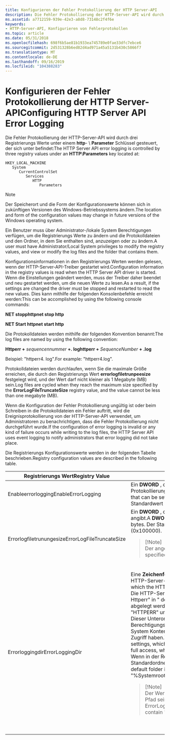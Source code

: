 ```yaml
---
title: Konfigurieren der Fehler Protokollierung der HTTP Server-API
description: Die Fehler Protokollierung der HTTP-Server-API wird durch drei Registrierungs Werte unter einem HTTP- \\ Parameter Schlüssel gesteuert.
ms.assetid: a7712159-939e-42e3-a8d8-73148c2f4f6e
keywords:
- HTTP-Server-API, Konfigurieren von Fehlerprotokollen
ms.topic: article
ms.date: 05/31/2018
ms.openlocfilehash: 698f6b5ae81b1933ea745789e0fae33dfc7ebce6
ms.sourcegitcommit: 2d531328b6ed82d4ad971a45a5131b430c5866f7
ms.translationtype: MT
ms.contentlocale: de-DE
ms.lasthandoff: 09/16/2019
ms.locfileid: "104388283"
---
```

# <a name="configuring-http-server-api-error-logging"></a><span data-ttu-id="bf3f4-104">Konfigurieren der Fehler Protokollierung der HTTP Server-API</span><span class="sxs-lookup"><span data-stu-id="bf3f4-104">Configuring HTTP Server API Error Logging</span></span>

<span data-ttu-id="bf3f4-105">Die Fehler Protokollierung der HTTP-Server-API wird durch drei Registrierungs Werte unter einem **http**- \\ **Parameter** Schlüssel gesteuert, der sich unter befindet:</span><span class="sxs-lookup"><span data-stu-id="bf3f4-105">The HTTP Server API error logging is controlled by three registry values under an **HTTP**\\**Parameters** key located at:</span></span>

```
HKEY_LOCAL_MACHINE
   System
      CurrentControlSet
         Services
            HTTP
               Parameters
```

> [!Note]  
> <span data-ttu-id="bf3f4-106">Der Speicherort und die Form der Konfigurationswerte können sich in zukünftigen Versionen des Windows-Betriebssystems ändern.</span><span class="sxs-lookup"><span data-stu-id="bf3f4-106">The location and form of the configuration values may change in future versions of the Windows operating system.</span></span>

 

<span data-ttu-id="bf3f4-107">Ein Benutzer muss über Administrator-/lokale System Berechtigungen verfügen, um die Registrierungs Werte zu ändern und die Protokolldateien und den Ordner, in dem Sie enthalten sind, anzuzeigen oder zu ändern.</span><span class="sxs-lookup"><span data-stu-id="bf3f4-107">A user must have Administrator/Local System privileges to modify the registry values, and view or modify the log files and the folder that contains them.</span></span>

<span data-ttu-id="bf3f4-108">Konfigurationsinformationen in den Registrierungs Werten werden gelesen, wenn der HTTP-Server-API-Treiber gestartet wird.</span><span class="sxs-lookup"><span data-stu-id="bf3f4-108">Configuration information in the registry values is read when the HTTP Server API driver is started.</span></span> <span data-ttu-id="bf3f4-109">Wenn die Einstellungen geändert werden, muss der Treiber daher beendet und neu gestartet werden, um die neuen Werte zu lesen.</span><span class="sxs-lookup"><span data-stu-id="bf3f4-109">As a result, if the settings are changed the driver must be stopped and restarted to read the new values.</span></span> <span data-ttu-id="bf3f4-110">Dies kann mithilfe der folgenden Konsolenbefehle erreicht werden:</span><span class="sxs-lookup"><span data-stu-id="bf3f4-110">This can be accomplished by using the following console commands:</span></span>

<span data-ttu-id="bf3f4-111">**NET stopphttp**</span><span class="sxs-lookup"><span data-stu-id="bf3f4-111">**net stop http**</span></span>

<span data-ttu-id="bf3f4-112">**NET Start http**</span><span class="sxs-lookup"><span data-stu-id="bf3f4-112">**net start http**</span></span>

<span data-ttu-id="bf3f4-113">Die Protokolldateien werden mithilfe der folgenden Konvention benannt:</span><span class="sxs-lookup"><span data-stu-id="bf3f4-113">The log files are named by using the following convention:</span></span>

<span data-ttu-id="bf3f4-114">**Httperr +** *sequencennummer* **+. log**</span><span class="sxs-lookup"><span data-stu-id="bf3f4-114">**httperr +** *SequenceNumber* **+ .log**</span></span>

<span data-ttu-id="bf3f4-115">Beispiel: "httperr4. log".</span><span class="sxs-lookup"><span data-stu-id="bf3f4-115">For example: "httperr4.log".</span></span>

<span data-ttu-id="bf3f4-116">Protokolldateien werden durchlaufen, wenn Sie die maximale Größe erreichen, die durch den Registrierungs Wert **errorlogfiletrunpeesize** festgelegt wird, und der Wert darf nicht kleiner als 1 Megabyte (MB) sein.</span><span class="sxs-lookup"><span data-stu-id="bf3f4-116">Log files are cycled when they reach the maximum size specified by the **ErrorLogFileTruncateSize** registry value, and the value cannot be less than one megabyte (MB).</span></span>

<span data-ttu-id="bf3f4-117">Wenn die Konfiguration der Fehler Protokollierung ungültig ist oder beim Schreiben in die Protokolldateien ein Fehler auftritt, wird die Ereignisprotokollierung von der HTTP-Server-API verwendet, um Administratoren zu benachrichtigen, dass die Fehler Protokollierung nicht durchgeführt wurde.</span><span class="sxs-lookup"><span data-stu-id="bf3f4-117">If the configuration of error logging is invalid or any kind of failure occurs while writing to the log files, the HTTP Server API uses event logging to notify administrators that error logging did not take place.</span></span>

<span data-ttu-id="bf3f4-118">Die Registrierungs Konfigurationswerte werden in der folgenden Tabelle beschrieben.</span><span class="sxs-lookup"><span data-stu-id="bf3f4-118">Registry configuration values are described in the following table.</span></span>



<table>
<colgroup>
<col style="width: 50%" />
<col style="width: 50%" />
</colgroup>
<thead>
<tr class="header">
<th><span data-ttu-id="bf3f4-119">Registrierungs Wert</span><span class="sxs-lookup"><span data-stu-id="bf3f4-119">Registry Value</span></span></th>
<th><span data-ttu-id="bf3f4-120">BESCHREIBUNG</span><span class="sxs-lookup"><span data-stu-id="bf3f4-120">Description</span></span></th>
</tr>
</thead>
<tbody>
<tr class="odd">
<td><span data-ttu-id="bf3f4-121"><span id="EnableErrorLogging"></span><span id="enableerrorlogging"></span><span id="ENABLEERRORLOGGING"></span>Enableerrorlogging</span><span class="sxs-lookup"><span data-stu-id="bf3f4-121"><span id="EnableErrorLogging"></span><span id="enableerrorlogging"></span><span id="ENABLEERRORLOGGING"></span>EnableErrorLogging</span></span><br/></td>
<td><span data-ttu-id="bf3f4-122">Ein <strong>DWORD</strong> , das auf <strong>true</strong> festgelegt werden kann, um die Fehler Protokollierung zu aktivieren, oder <strong>false</strong> , um es zu deaktivieren.</span><span class="sxs-lookup"><span data-stu-id="bf3f4-122">A <strong>DWORD</strong> that can be set to <strong>TRUE</strong> to enable error logging, or <strong>FALSE</strong> to disable it.</span></span> <span data-ttu-id="bf3f4-123">Der Standardwert ist " <strong>true</strong>".</span><span class="sxs-lookup"><span data-stu-id="bf3f4-123">The default value is <strong>TRUE</strong>.</span></span><br/></td>
</tr>
<tr class="even">
<td><span data-ttu-id="bf3f4-124"><span id="ErrorLogFileTruncateSize"></span><span id="errorlogfiletruncatesize"></span><span id="ERRORLOGFILETRUNCATESIZE"></span>Errorlogfiletrunungesize</span><span class="sxs-lookup"><span data-stu-id="bf3f4-124"><span id="ErrorLogFileTruncateSize"></span><span id="errorlogfiletruncatesize"></span><span id="ERRORLOGFILETRUNCATESIZE"></span>ErrorLogFileTruncateSize</span></span><br/></td>
<td><span data-ttu-id="bf3f4-125">Ein <strong>DWORD</strong> , das die maximale Größe einer Fehlerprotokoll Datei in Bytes angibt.</span><span class="sxs-lookup"><span data-stu-id="bf3f4-125">A <strong>DWORD</strong> that specifies the maximum size of an error log file, in bytes.</span></span> <span data-ttu-id="bf3f4-126">Der Standardwert ist 1 MB (0x100000).</span><span class="sxs-lookup"><span data-stu-id="bf3f4-126">The default value is one MB (0x100000).</span></span><br/>
<blockquote>
[!Note]<br />
<span data-ttu-id="bf3f4-127">Der angegebene Wert darf nicht kleiner als der Standardwert sein.</span><span class="sxs-lookup"><span data-stu-id="bf3f4-127">The specified value cannot be smaller than the default value.</span></span>
</blockquote>
<br/></td>
</tr>
<tr class="odd">
<td><span data-ttu-id="bf3f4-128"><span id="ErrorLoggingDir"></span><span id="errorloggingdir"></span><span id="ERRORLOGGINGDIR"></span>Errorloggingdir</span><span class="sxs-lookup"><span data-stu-id="bf3f4-128"><span id="ErrorLoggingDir"></span><span id="errorloggingdir"></span><span id="ERRORLOGGINGDIR"></span>ErrorLoggingDir</span></span><br/></td>
<td><span data-ttu-id="bf3f4-129">Eine <strong>Zeichenfolge</strong> , die den Ordner angibt, in dem die Protokolldateien der HTTP-Server-API abgelegt werden.</span><span class="sxs-lookup"><span data-stu-id="bf3f4-129">A <strong>String</strong> that specifies the folder under which the HTTP Server API places its logging files.</span></span> <br/> <span data-ttu-id="bf3f4-130">Die HTTP-Server-API erstellt einen Unterordner mit dem Namen " &quot; Httperr" in &quot; dem angegebenen Ordner, in dem die Protokolldateien abgelegt werden.</span><span class="sxs-lookup"><span data-stu-id="bf3f4-130">The HTTP Server API creates a subfolder named &quot;HTTPERR&quot; under the specified folder into which the log files are placed.</span></span> <span data-ttu-id="bf3f4-131">Dieser Unterordner und die Protokolldateien erhalten die gleichen Berechtigungseinstellungen. Dies bedeutet, dass Administrator-und lokale System Konten über Vollzugriff verfügen, während andere Benutzer keinen Zugriff haben.</span><span class="sxs-lookup"><span data-stu-id="bf3f4-131">This subfolder and the log files receive the same permission settings, which means that Administrator and Local System Accounts have full access, while other users do not have access.</span></span><br/> <span data-ttu-id="bf3f4-132">Wenn in der Registrierung kein Ordner angegeben ist, lautet der Standardordner wie folgt:</span><span class="sxs-lookup"><span data-stu-id="bf3f4-132">If a folder is not specified in the registry, the default folder is the following:</span></span><br/> <span data-ttu-id="bf3f4-133">&quot;%Systemroot%\System32\LogFiles&quot;</span><span class="sxs-lookup"><span data-stu-id="bf3f4-133">&quot;%SystemRoot%\System32\LogFiles&quot;</span></span><br/>
<blockquote>
[!Note]<br />
<span data-ttu-id="bf3f4-134">Der Wert der errorloggingdir-Zeichenfolge muss ein voll qualifizierter Pfad sein, kann jedoch &quot; % systemroot% enthalten &quot; .</span><span class="sxs-lookup"><span data-stu-id="bf3f4-134">The ErrorLoggingDir string value must be a fully qualified path, but it can contain &quot;%SystemRoot%&quot;.</span></span>
</blockquote>
<br/> <br/></td>
</tr>
</tbody>
</table>



 

 

 





